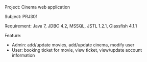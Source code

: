 Project: Cinema web application

Subject: PRJ301

Requirement: Java 7, JDBC 4.2, MSSQL, JSTL 1.2.1, Glassfish 4.1.1

Feature:
  - Admin: add/update movies, add/update cinema, modify user
  - User: booking ticket for movie, view ticket, view/update account information
